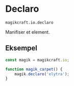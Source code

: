 
# Declaro

`magikcraft.io.declaro`

Manifiser et element.

## Eksempel

```javascript
const magik = magikcraft.io;

function magik_carpet() {
    magik.declaro('elytra');
}
```